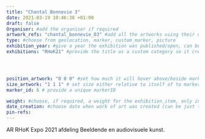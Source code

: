 ```yaml
---
title: "Chantal Bonnevie 3"
date: 2021-03-19 10:46:38 +01:00
draft: false
Organiser: #add the organiser if required
artwork_refs: "chantal_bonnevie_03" #add all the artworks using their unique ID Name
type: #choose from geolocation, marker, custom_marker, picture
exhibition_year: #give a year the exhibition was published/open, can be different of creation date of this item
exhibitions: "RHoK21" #provide the title as a custom category so it creates a page for the exhibition




position_artwork: "0 0 0" #set how much it will hover above/beside marker/geolocation. Use "0 0 0" for 3 axes
size_artwork: "1 1 1" # set size either relative to itself of to markers
marker_id: 6 # provide a unique markerID

weight: #choose, if required, a weight for the exhibition_item, only integers
date_creation: #choose date when work of art was created (can be just the year if needed)
pin-refs:
---
```

AR RHoK Expo 2021 afdeling Beeldende en audiovisuele kunst.
